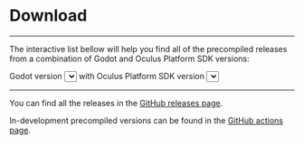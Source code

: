 # Download
------

The interactive list bellow will help you find all of the precompiled releases from a combination of Godot and Oculus Platform SDK versions:

<div>
    Godot version <select name="gd-versions" id="gd-versions"></select> with Oculus Platform SDK version <select name="sdk-versions" id="sdk-versions"></select>
    <ul id="gdop-dl-links">
    </ul>
</div>
<script>
    const gdop_versions = {
        "4.0.2": {
            "51": [
                {
                    "name": "v0.0.1-alpha",
                    "url": "https://github.com/decacis/godot_oculus_platform/releases/tag/v0.0.1-alpha"
                },
            ],
            "53": [
                {
                    "name": "v0.2.5-alpha",
                    "url": "https://github.com/decacis/godot_oculus_platform/releases/tag/v0.2.5-alpha"
                },
                {
                    "name": "v0.2.0-alpha",
                    "url": "https://github.com/decacis/godot_oculus_platform/releases/tag/v0.2.0-alpha"
                },
                {
                    "name": "v0.1.5-alpha",
                    "url": "https://github.com/decacis/godot_oculus_platform/releases/tag/v0.1.5-alpha"
                },
                {
                    "name": "v0.1.0-alpha",
                    "url": "https://github.com/decacis/godot_oculus_platform/releases/tag/v0.1.0-alpha"
                },
            ]
        }
    }

    const gd_versions_el = document.getElementById('gd-versions');
    const sdk_versions_el = document.getElementById('sdk-versions');
    const dl_links_el = document.getElementById('gdop-dl-links');

    let selected_gd_version = '';
    let selected_sdk_version = '';

    gd_versions_el.addEventListener('change', ev => {
        selected_gd_version = ev.target.value;
        renderOculusVersions();
    })

    sdk_versions_el.addEventListener('change', ev => {
        selected_sdk_version = ev.target.value;
        sdkVersionChanged();
    })

    window.addEventListener('DOMContentLoaded', ev => {
        renderGDVersions();
    })

    function renderGDVersions() {
        let gd_versions = Object.keys(gdop_versions);

        for (let i = 0; i < gd_versions.length; i++) {
            if(i == 0) selected_gd_version = gd_versions[i];

            let temp_val = document.createElement('option');
            temp_val.value = gd_versions[i];
            temp_val.innerText = gd_versions[i];

            gd_versions_el.appendChild(temp_val);
        }

        renderOculusVersions();
    }

    function renderOculusVersions() {
        let sdk_versions = Object.keys(gdop_versions[selected_gd_version]);
        sdk_versions.sort((a, b) => b - a);

        while (sdk_versions_el.hasChildNodes()) {
            sdk_versions_el.removeChild(sdk_versions_el.lastChild);
        }

        for (let i = 0; i < sdk_versions.length; i++) {
            if(i == 0) selected_sdk_version = sdk_versions[i];

            let temp_val = document.createElement('option');
            temp_val.value = sdk_versions[i];
            temp_val.innerText = sdk_versions[i];

            sdk_versions_el.appendChild(temp_val);
        }

        updateLink()
    }

    function sdkVersionChanged() {
        updateLink();
    }

    function updateLink() {
        let dl_links = gdop_versions[selected_gd_version][selected_sdk_version];

        while (dl_links_el.hasChildNodes()) {
            dl_links_el.removeChild(dl_links_el.lastChild);
        }

        dl_links.forEach(link => {
            let temp_li = document.createElement('li');
            let temp_a = document.createElement('a');

            temp_a.href = link.url;
            temp_a.innerText = link.name;

            temp_li.appendChild(temp_a);
            dl_links_el.appendChild(temp_li);
        });
    }
</script>

------

You can find all the releases in the [GitHub releases page](https://github.com/decacis/godot_oculus_platform/releases).

In-development precompiled versions can be found in the [GitHub actions page](https://github.com/decacis/godot_oculus_platform/actions?query=branch%3Amain).